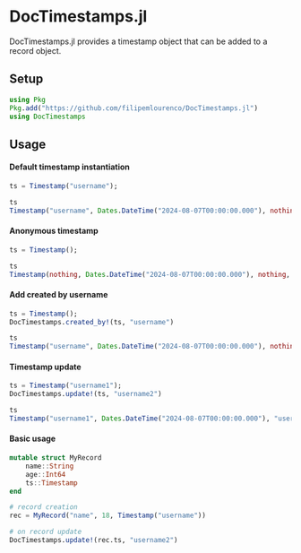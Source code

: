 # DocTimestamps.jl

DocTimestamps.jl provides a timestamp object that can be added to a record object.

## Setup

```julia
using Pkg
Pkg.add("https://github.com/filipemlourenco/DocTimestamps.jl")
using DocTimestamps
```

## Usage

#### Default timestamp instantiation

```julia
ts = Timestamp("username");

ts
Timestamp("username", Dates.DateTime("2024-08-07T00:00:00.000"), nothing, nothing)
```

#### Anonymous timestamp

```julia
ts = Timestamp();

ts
Timestamp(nothing, Dates.DateTime("2024-08-07T00:00:00.000"), nothing, nothing)
```

#### Add created by username

```julia
ts = Timestamp();
DocTimestamps.created_by!(ts, "username")

ts
Timestamp("username", Dates.DateTime("2024-08-07T00:00:00.000"), nothing, nothing)
```

#### Timestamp update

```julia
ts = Timestamp("username1");
DocTimestamps.update!(ts, "username2")

ts
Timestamp("username1", Dates.DateTime("2024-08-07T00:00:00.000"), "username2", Dates.DateTime("2024-08-08T00:00:00.000"))
```

#### Basic usage

```julia
mutable struct MyRecord
    name::String
    age::Int64
    ts::Timestamp
end

# record creation
rec = MyRecord("name", 18, Timestamp("username"))

# on record update
DocTimestamps.update!(rec.ts, "username2")
```
